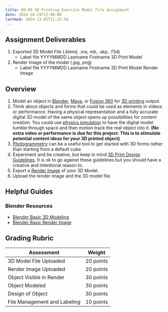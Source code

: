 ```yaml
---
title: 09.09 3D Printing Exercise Model File Assignment
date: 2024-10-29T12:00:00
lastmod: 2024-11-01T11:22:54
---
```


## Assignment Deliverables

1. Exported 3D Model File (.blend, .ma, mb, .skp, .f3d)
   - Label file YYYYMMDD Lastname Firstname 3D Print Model
2. Render Image of the model (.jpg, png)
   - Label file YYYYMMDD Lastname Firstname 3D Print Model Render Image

## Overview

1. Model an object in [Blender](../../../../3d-modeling/blender/blender.md), [Maya](../../../../3d-modeling/maya/maya.md), or [Fusion 360](../../../../3d-modeling/fusion-360/fusion-360.md) for [3D printing](./09-01-3d-printing.md) output.
2. Think about objects and forms that could be used as elements in videos or performance. Having a physical representation and a fully accurate digital 3D model of the same object opens up possibilities for content creation. You could use [physics simulation](../../../../3d-modeling/blender/rigid-body-physics-quick-start-tutorial-blender.md) to have the digital model tumble through space and then motion track the real object into it. **(No extra video or performance is due for this project. This is to stimulate potential content ideas for your 3D printed object)**
3. [Photogrammetry](../../../../3d-modeling/photogrammetry.md) can be a useful tool to get started with 3D forms rather than starting from a default cube.
4. Experiment and be creative, but keep in mind [3D Print Design Guidelines](./09-03-3d-print-design-guidelines.md). It is ok to go against these guidelines but you should have a creative and intentional reason to.
5. Export a [Render Image](./09-04-blender-simple-render.md) of your 3D Model.
6. Upload the render image and the 3D model file.

## Helpful Guides

### Blender Resources

- [Blender Basic 3D Modeling](../../../../3d-modeling/blender/3d-modeling-basics-blender.md)
- [Blender Basic Render Image](./09-04-blender-simple-render.md)

## Grading Rubric

<div class="responsive-table-markdown">

| Assessment                   | Weight    |
| ---------------------------- | --------- |
| 3D Model File Uploaded       | 20 points |
| Render Image Uploaded        | 20 points |
| Object Visible in Render     | 30 points |
| Object Modeled               | 30 points |
| Design of Object             | 30 points |
| File Management and Labeling | 10 points |

</div>
